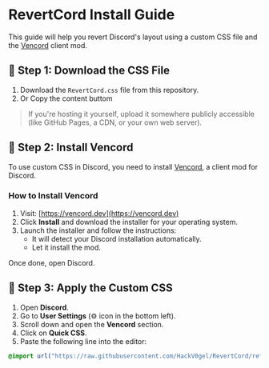 # RevertCord Install Guide

This guide will help you revert Discord's layout using a custom CSS file and the [Vencord](https://vencord.dev) client mod.

## 📁 Step 1: Download the CSS File

1. Download the `RevertCord.css` file from this repository.
2. Or Copy the content buttom

> If you're hosting it yourself, upload it somewhere publicly accessible (like GitHub Pages, a CDN, or your own web server).

## 🔧 Step 2: Install Vencord

To use custom CSS in Discord, you need to install [Vencord](https://vencord.dev), a client mod for Discord.

### How to Install Vencord

1. Visit: [https://vencord.dev](https://vencord.dev)
2. Click **Install** and download the installer for your operating system.
3. Launch the installer and follow the instructions:
   - It will detect your Discord installation automatically.
   - Let it install the mod.

Once done, open Discord.

## 🎨 Step 3: Apply the Custom CSS

1. Open **Discord**.
2. Go to **User Settings** (⚙️ icon in the bottom left).
3. Scroll down and open the **Vencord** section.
4. Click on **Quick CSS**.
5. Paste the following line into the editor:

````css
@import url("https://raw.githubusercontent.com/HackV0gel/RevertCord/refs/heads/main/RevertCord.css");
